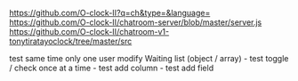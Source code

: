 https://github.com/O-clock-II?q=ch&type=&language=
https://github.com/O-clock-II/chatroom-server/blob/master/server.js
https://github.com/O-clock-II/chatroom-v1-tonytiratayoclock/tree/master/src

test same time only one user modify
Waiting list (object / array)
    - test toggle / check once at a time
    - test add column
    - test add field